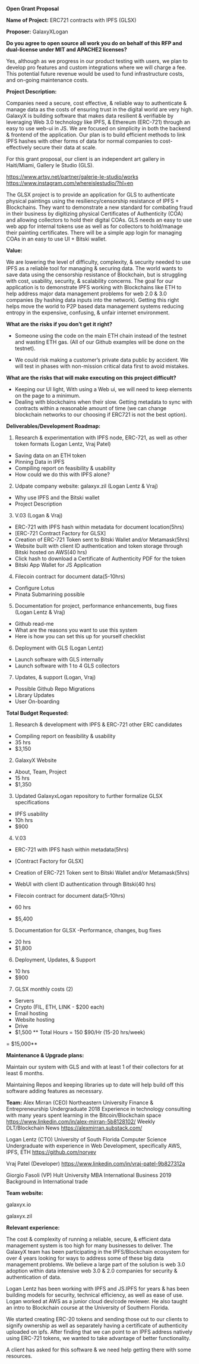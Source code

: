 **Open Grant Proposal**

**Name of Project:**  ERC721 contracts with IPFS (GLSX)

**Proposer:** GalaxyXLogan

**Do you agree to open source all work you do on behalf of this RFP and dual-license under MIT and APACHE2 licenses?**

Yes, although as we progress in our product testing with users, we plan to develop pro features and custom integrations where we will charge a fee. This potential future revenue would be used to fund infrastructure costs, and on-going maintenance costs. 

**Project Description:**

Companies need a secure, cost effective, & reliable way to authenticate & manage data as the costs of ensuring trust in the digital world are very high. GalaxyX is building software that makes data resilient & verifiable by leveraging Web 3.0 technology like IPFS, & Ethereum (ERC-721) through an easy to use web-ui in JS. We are focused on simplicity in both the backend & frontend of the application. Our plan is to build efficient methods to link IPFS hashes with other forms of data for normal companies to cost-effectively secure their data at scale.

For this grant proposal, our client is an independent art gallery in Haiti/Miami, Gallery le Studio (GLS). 

https://www.artsy.net/partner/galerie-le-studio/works
https://www.instagram.com/whereislestudio/?hl=en

The GLSX project is to provide an application for GLS to authenticate physical paintings using the resiliency/censorship resistance of IPFS + Blockchains. They want to demonstrate a new standard for combating fraud in their business by digitizing physical Certificates of Authenticity (COA) and allowing collectors to hold their digital COAs. GLS needs an easy to use web app for internal tokens use as well as for collectors to hold/manage their painting certificates. There will be a simple app login for managing COAs in an easy to use UI + Bitski wallet.


**Value:**

We are lowering the level of difficulty, complexity, & security needed to use IPFS as a reliable tool for managing & securing data. The world wants to save data using the censorship resistance of Blockchain, but is struggling with cost, usability, security, & scalability concerns. The goal for our application is to demonstrate IPFS working with Blockchains like ETH to help address major data management problems for web 2.0 & 3.0 companies (by hashing data inputs into the network). Getting this right helps move the world to P2P based data management systems reducing entropy in the expensive, confusing, & unfair internet environment. 

**What are the risks if you don’t get it right?**
- Someone using the code on the main ETH chain instead of the testnet and wasting ETH gas. (All of our Github examples will be done on the testnet). 

- We could risk making a customer’s private data public by accident. We will test in phases with non-mission critical data first to avoid mistakes. 

**What are the risks that will make executing on this project difficult?**
- Keeping our UI light, With using a Web ui, we will need to keep elements on the page to a minimum.
- Dealing with blockchains when their slow. Getting metadata to sync with contracts within a reasonable amount of time (we can change blockchain networks to our choosing if ERC721 is not the best option).


**Deliverables/Development Roadmap:**

1) Research & experimentation with IPFS node, ERC-721, as well as other token formats (Logan Lentz, Vraj Patel)
- Saving data on an ETH token
- Pinning Data in IPFS
- Compiling report on feasibility & usability
- How could we do this with IPFS alone?


2) Udpate company website: galaxyx.zil (Logan Lentz & Vraj)
- Why use IPFS and the Bitski wallet
- Project Description


3) V.03 (Logan & Vraj)
- ERC-721 with IPFS hash within metadata for document location(5hrs)
- [ERC-721 Contract Factory for GLSX]
- Creation of ERC-721 Token sent to Bitski Wallet and/or Metamask(5hrs)
- Website built with client ID authentication and token storage through Bitski hosted on AWS(40 hrs)
- Click hash to download a Certificate of Authenticity PDF for the token
- Bitski App Wallet for JS Application 

4) Filecoin contract for document data(5-10hrs)
- Configure Lotus
- Pinata Submarining possible


5) Documentation for project, performance enhancements, bug fixes (Logan Lentz & Vraj)
- Github read-me
- What are the reasons you want to use this system
- Here is how you can set this up for yourself checklist 	


6) Deployment with GLS (Logan Lentz)
- Launch software with GLS internally 
- Launch software with 1 to 4 GLS collectors 


7) Updates, & support (Logan, Vraj)
- Possible Github Repo Migrations
- Library Updates
- User On-boarding

**Total Budget Requested:**

1) Research & development with IPFS & ERC-721 other ERC candidates 
- Compiling report on feasibility & usability
- 35 hrs
- $3,150

2) GalaxyX Website
- About, Team, Project
- 15 hrs 
- $1,350

3) Updated GalaxyxLogan repository to further formalize GLSX specifications
- IPFS usability
- 10h hrs
- $900

4) V.03 
- ERC-721 with IPFS hash within metadata(5hrs)
- [Contract Factory for GLSX]

- Creation of ERC-721 Token sent to Bitski Wallet and/or Metamask(5hrs)

- WebUI with client ID authentication through Bitski(40 hrs)

- Filecoin contract for document data(5-10hrs)
- 60 hrs 
- $5,400

5) Documentation for GLSX
-Performance, changes, bug fixes  
- 20 hrs
- $1,800

6) Deployment, Updates, & Support 
- 10 hrs
- $900

7)  GLSX monthly costs (2) 
- Servers
- Crypto (FIL, ETH, LINK - $200 each)
- Email hosting
- Website hosting
- Drive 
- $1,500
**
Total Hours = 150
$90/Hr (15-20 hrs/week)

= $15,000**

**Maintenance & Upgrade plans:**

Maintain our system with GLS and with at least 1 of their collectors for at least 6 months.

Maintaining Repos and keeping libraries up to date will help build off this software adding features as necessary. 


**Team:**
Alex Mirran (CEO)
Northeastern University Finance & Entrepreneurship Undergraduate 2018
Experience in technology consulting with many years spent learning in the Bitcoin/Blockchain space 
https://www.linkedin.com/in/alex-mirran-5b8128102/
Weekly DLT/Blockchain News https://alexmirran.substack.com/

Logan Lentz (CTO)
University of South Florida Computer Science Undergraduate with experience in Web Development, specifically AWS, IPFS, ETH
https://github.com/noryev


Vraj Patel (Developer)
https://www.linkedin.com/in/vraj-patel-9b827312a

 
Giorgio Fasoli (VP) 
Hult University MBA International Business 2019
Background in International trade 


**Team website:**

galaxyx.io

galaxyx.zil

**Relevant experience:**

The cost & complexity of running a reliable, secure, & efficient data management system is too high for many businesses to deliver. The GalaxyX team has been participating in the IPFS/Blockchain ecosystem for over 4 years looking for ways to address some of these big data management problems. We believe a large part of the solution is web 3.0 adoption within data intensive web 3.0 & 2.0 companies for security & authentication of data.  

Logan Lentz has been working with IPFS and JS.IPFS for years & has been building models for security, technical efficiency, as well as ease of use. Logan worked at AWS as a junior cloud dev/code reviewer. He also taught an intro to Blockchain course at the University of Southern Florida.

We started creating ERC-20 tokens and sending those out to our clients to signify ownership as well as separately having a certificate of authenticity uploaded on ipfs. After finding that we can point to an IPFS address natively using ERC-721 tokens, we wanted to take advantage of better functionality. 

A client has asked for this software & we need help getting there with some resources. 
